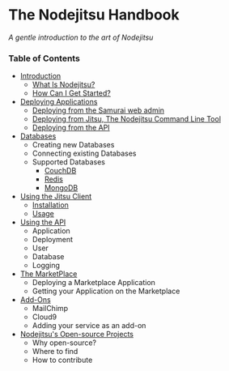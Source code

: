 # The Nodejitsu Handbook

*A gentle introduction to the art of Nodejitsu*

### Table of Contents

- [Introduction](1_Introduction.md)
   - [What Is Nodejitsu?]()
   - [How Can I Get Started?]()
- [Deploying Applications](2_Deploying_Applications.md)
   - [Deploying from the Samurai web admin]()
   - [Deploying from Jitsu, The Nodejitsu Command Line Tool]()
   - [Deploying from the API]()
- [Databases](3_Setting_Up_Databases.md)
    - Creating new Databases
    - Connecting existing Databases
    - Supported Databases
        - [CouchDB]()
        - [Redis]()
        - [MongoDB]()
- [Using the Jitsu Client](4_Using_The_Jitsu_Client.md)
    - [Installation]()
    - [Usage]()
- [Using the API](5_Using_The_API.md)
    - Application
    - Deployment
    - User
    - Database
    - Logging
- [The MarketPlace](6_The_Marketplace.md)
   - Deploying a Marketplace Application
   - Getting your Application on the Marketplace
- [Add-Ons](7_Add_Ons.md)
    - MailChimp
    - Cloud9
    - Adding your service as an add-on
- [Nodejitsu's Open-source Projects](8_Open_source_Projects.md)
    - Why open-source?
    - Where to find
    - How to contribute

